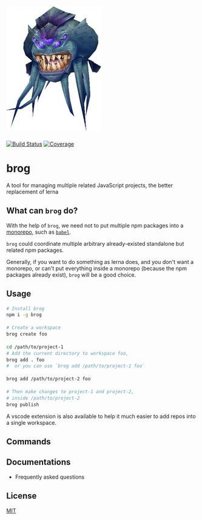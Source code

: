 # ![brog](assets/brog.png)

[![Build Status](https://travis-ci.org/kaelzhang/brog.svg?branch=master)](https://travis-ci.org/kaelzhang/brog)
[![Coverage](https://codecov.io/gh/kaelzhang/brog/branch/master/graph/badge.svg)](https://codecov.io/gh/kaelzhang/brog)

# brog

A tool for managing multiple related JavaScript projects, the better replacement of lerna

## What can `brog` do?

With the help of `brog`, we need not to put multiple npm packages into a [monorepo](https://en.wikipedia.org/wiki/Monorepo), such as [`babel`](https://github.com/babel/babel).

`brog` could coordinate multiple arbitrary already-existed standalone but related npm packages.

Generally, if you want to do something as lerna does, and you don't want a monorepo, or can't put everything inside a monorepo (because the npm packages already exist), `brog` will be a good choice.

## Usage

```sh
# Install brog
npm i -g brog

# Create a workspace
brog create foo

cd /path/to/project-1
# Add the current directory to workspace foo,
brog add . foo
#  or you can use `brog add /path/to/project-1 foo`

brog add /path/to/project-2 foo

# Then make changes to project-1 and project-2,
# inside /path/to/project-2
brog publish
```

A vscode extension is also available to help it much easier to add repos into a single workspace.

## Commands

## Documentations

- Frequently asked questions

## License

[MIT](LICENSE)
